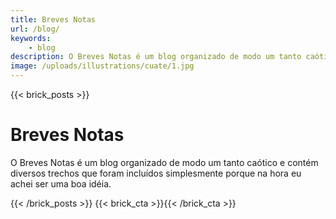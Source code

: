 ```yaml
---
title: Breves Notas
url: /blog/
keywords:
    - blog
description: O Breves Notas é um blog organizado de modo um tanto caótico e contém diversos trechos que foram incluídos simplesmente porque na hora eu achei ser uma boa idéia.
image: /uploads/illustrations/cuate/1.jpg
---
```

{{< brick_posts >}}

# Breves Notas

O Breves Notas é um blog organizado de modo um tanto caótico e contém diversos trechos que foram incluídos simplesmente porque na hora eu achei ser uma boa idéia.

{{< /brick_posts >}}
{{< brick_cta >}}{{< /brick_cta >}}